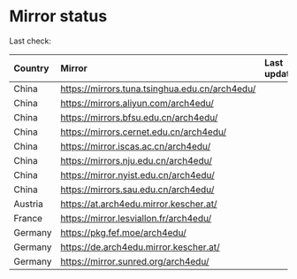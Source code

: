 <script src="./time.js"></script>
# Mirror status
Last check: <script type="text/javascript">localize(1707002249.857013);</script>

|Country|Mirror|Last update|
|:------|:-----|:----------|
|China|https://mirrors.tuna.tsinghua.edu.cn/arch4edu/|<script type="text/javascript">localize(1706985098);</script>|
|China|https://mirrors.aliyun.com/arch4edu/|<script type="text/javascript">localize(1706985098);</script>|
|China|https://mirrors.bfsu.edu.cn/arch4edu/|<script type="text/javascript">localize(1706985098);</script>|
|China|https://mirrors.cernet.edu.cn/arch4edu/|<script type="text/javascript">localize(1706985098);</script>|
|China|https://mirror.iscas.ac.cn/arch4edu/|<script type="text/javascript">localize(1706941762);</script>|
|China|https://mirrors.nju.edu.cn/arch4edu/|<script type="text/javascript">localize(1706898553);</script>|
|China|https://mirror.nyist.edu.cn/arch4edu/|<script type="text/javascript">localize(1706985098);</script>|
|China|https://mirrors.sau.edu.cn/arch4edu/|<script type="text/javascript">localize(1706985098);</script>|
|Austria|https://at.arch4edu.mirror.kescher.at/|<script type="text/javascript">localize(1706985098);</script>|
|France|https://mirror.lesviallon.fr/arch4edu/|<script type="text/javascript">localize(1706941762);</script>|
|Germany|https://pkg.fef.moe/arch4edu/|<script type="text/javascript">localize(1706985098);</script>|
|Germany|https://de.arch4edu.mirror.kescher.at/|<script type="text/javascript">localize(1706985098);</script>|
|Germany|https://mirror.sunred.org/arch4edu/|<script type="text/javascript">localize(1706985098);</script>|

<script src="./tablefilter/tablefilter.js"></script>
<script src="./table.js"></script>